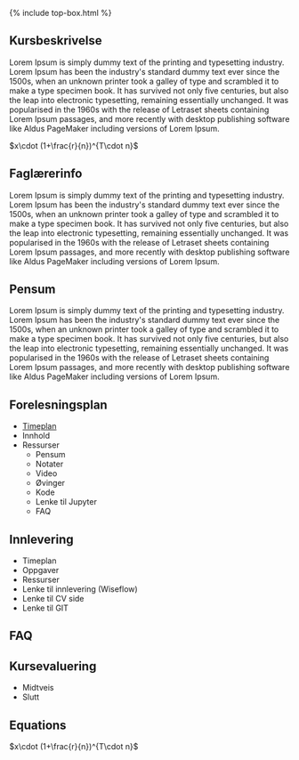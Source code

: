 {% include top-box.html %} <!-- Kode for å inkludere boksen på toppen av siden. Se _config.yml for å gjøre endringer. -->
<!-- Gjør endringer under her -->





## Kursbeskrivelse 

Lorem Ipsum is simply dummy text of the printing and typesetting industry. Lorem Ipsum has been the industry's standard dummy text ever since the 1500s, when an unknown printer took a galley of type and scrambled it to make a type specimen book. It has survived not only five centuries, but also the leap into electronic typesetting, remaining essentially unchanged. It was popularised in the 1960s with the release of Letraset sheets containing Lorem Ipsum passages, and more recently with desktop publishing software like Aldus PageMaker including versions of Lorem Ipsum.

$x\cdot (1+\frac{r}{n})^{T\cdot n}$

## Faglærerinfo
Lorem Ipsum is simply dummy text of the printing and typesetting industry. Lorem Ipsum has been the industry's standard dummy text ever since the 1500s, when an unknown printer took a galley of type and scrambled it to make a type specimen book. It has survived not only five centuries, but also the leap into electronic typesetting, remaining essentially unchanged. It was popularised in the 1960s with the release of Letraset sheets containing Lorem Ipsum passages, and more recently with desktop publishing software like Aldus PageMaker including versions of Lorem Ipsum.

## Pensum
Lorem Ipsum is simply dummy text of the printing and typesetting industry. Lorem Ipsum has been the industry's standard dummy text ever since the 1500s, when an unknown printer took a galley of type and scrambled it to make a type specimen book. It has survived not only five centuries, but also the leap into electronic typesetting, remaining essentially unchanged. It was popularised in the 1960s with the release of Letraset sheets containing Lorem Ipsum passages, and more recently with desktop publishing software like Aldus PageMaker including versions of Lorem Ipsum.

## Forelesningsplan
- [Timeplan](timeplan.md)
- Innhold
- Ressurser
  - Pensum
  - Notater
  - Video
  - Øvinger
  - Kode
  - Lenke til Jupyter
  - FAQ

## Innlevering
- Timeplan
- Oppgaver
- Ressurser
- Lenke til innlevering (Wiseflow)
- Lenke til CV side
- Lenke til GIT

## FAQ

## Kursevaluering
- Midtveis
- Slutt

## Equations

$x\cdot (1+\frac{r}{n})^{T\cdot n}$




<script src="https://ajax.googleapis.com/ajax/libs/jquery/3.5.1/jquery.min.js"></script>



<div id="sidebar">
</div>

<script>  
  
  
h2_tags = document.getElementsByTagName('h2');

var lenke_titler = new Array();
var lenke_lenker = new Array();

  for (i = 0; i<h2_tags.length; i++) {
       lenke_titler.push(h2_tags[i].getAttribute('id'));
  };

   for (i = 0; i<h2_tags.length; i++) {
       lenke_lenker.push("#" + lenke_titler[i]);
  };                               

                                                              
console.log(lenke_titler);
console.log(lenke_lenker);  
       
lenke_lenker.forEach((x,i) => {
  sidebar.insertAdjacentHTML("beforeend",`<a href="${x}"><div>${lenke_titler[i]}</div></a>`)
})
                             
</script>




